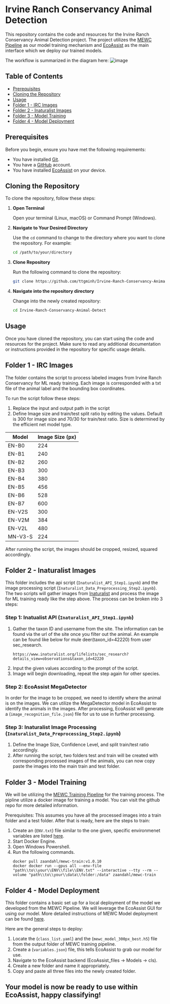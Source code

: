 # Irvine Ranch Conservancy Animal Detection

This repository contains the code and resources for the Irvine Ranch Conservancy Animal Detection project. The project utilizes the [MEWC Pipeline](https://github.com/zaandahl/mewc-train) as our model training mechanism and [EcoAssist](https://github.com/PetervanLunteren/EcoAssist) as the main interface which we deploy our trained models. 

The workflow is summarized in the diagram here:
![image](https://github.com/user-attachments/assets/260af662-1e3e-46bd-a2e8-f61e5d97227f)


## Table of Contents
- [Prerequisites](#prerequisites)
- [Cloning the Repository](#cloning-the-repository)
- [Usage](#usage)
- [Folder 1 - IRC Images](#folder-1---irc-images)
- [Folder 2 - Inaturalist Images](#folder-2---inaturalist-images)
- [Folder 3 - Model Training](#folder-3---model-training)
- [Folder 4 - Model Deployment](#folder-4---model-deployment)

## Prerequisites

Before you begin, ensure you have met the following requirements:
- You have installed [Git](https://git-scm.com/book/en/v2/Getting-Started-Installing-Git).
- You have a [GitHub](https://github.com) account.
- You have installed [EcoAssist](https://addaxdatascience.com/ecoassist/) on your device.

## Cloning the Repository

To clone the repository, follow these steps:

1. **Open Terminal**

   Open your terminal (Linux, macOS) or Command Prompt (Windows).

2. **Navigate to Your Desired Directory**

   Use the `cd` command to change to the directory where you want to clone the repository. For example:
   ```sh
   cd /path/to/your/directory
3. **Clone Repository**

   Run the following command to clone the repository:
   ```sh
   git clone https://github.com/ttgminh/Irvine-Ranch-Conservancy-Animal-Detect.git
4. **Navigate into the repository directory**

   Change into the newly created repository:
   ```sh
   cd Irvine-Ranch-Conservancy-Animal-Detect

## Usage

Once you have cloned the repository, you can start using the code and resources for the project. Make sure to read any additional documentation or instructions provided in the repository for specific usage details.
   
## Folder 1 - IRC Images

The folder contains the script to process labeled images from Irvine Ranch Conservancy for ML ready training. Each image is corresponded with a txt file of the animal label and the bounding box coordinates. 

To run the script follow these steps:

1. Replace the input and output path in the script
2. Define Image size and train/test split ratio by editing the values. Default is 300 for image size and 70/30 for train/test ratio. Size is determined by the efficient net model type.

| Model       | Image Size (px) |
|-------------|-----------------|
| EN-B0       | 224             |
| EN-B1       | 240             |
| EN-B2       | 260             |
| EN-B3       | 300             |
| EN-B4       | 380             |
| EN-B5       | 456             |
| EN-B6       | 528             |
| EN-B7       | 600             |
| EN-V2S      | 300             |
| EN-V2M      | 384             |
| EN-V2L      | 480             |
| MN-V3-S     | 224             |

After running the script, the images should be cropped, resized, squared accordingly.

## Folder 2 - Inaturalist Images
This folder includes the api script (`Inaturalist_API_Step1.ipynb`) and the image processing script (`Inaturalist_Data_Preprocessing_Step2.ipynb`). The two scripts will gather images from [Inaturalist](https://www.inaturalist.org/observations) and process the image for ML training ready like the step above. The process can be broken into 3 steps:

### Step 1: Inatualist API (`Inaturalist_API_Step1.ipynb`)

1. Gather the taxon ID and username from the site. The information can be found via the url of the site once you filter out the animal. An example can be found like below for mule deer(taxon_id=42220) from user sec_research.
   ```
   https://www.inaturalist.org/lifelists/sec_research?details_view=observations&taxon_id=42220

2. Input the given values according to the prompt of the script.
3. Image will begin downloading, repeat the step again for other species.

### Step 2: EcoAssist MegaDetector
In order for the image to be cropped, we need to identify where the animal is on the images. We can utilize the MegaDetector model in EcoAssist to identify the animals in the images. After processing, EcoAssist will generate a (`image_recognition_file.json`) file for us to use in further processing.

### Step 3: Inaturalist Image Processing (`Inaturalist_Data_Preprocessing_Step2.ipynb`)

1. Define the Image Size, Confidence Level, and split train/test ratio accordingly.
2. After running the script, two folders test and train will be created with corresponding processed images of the animals, you can now copy paste the images into the main train and test folder.


## Folder 3 - Model Training
We will be utilizing the [MEWC Training Pipeline](https://github.com/zaandahl/mewc-train/tree/main) for the training process. The pipline utilize a docker image for training a model. You can visit the github repo for more detailed information.

Prerequisites: This assumes you have all the processed images into a train folder and a test folder. After that is ready, here are the steps to train:

1. Create an (`ENV.txt`) file similar to the one given, specific environmenet variables are listed [here](https://github.com/zaandahl/mewc-train/tree/main).
2. Start Docker Engine.
3. Open Windows Powershell.
4. Run the following commands.
   ```
   docker pull zaandahl/mewc-train:v1.0.10
   docker docker run --gpus all --env-file "path\\to\\your\\ENV\\file\\ENV.txt" --interactive --tty --rm --volume "path\\to\\your\\data\\folder:/data" zaandahl/mewc-train

## Folder 4 - Model Deployment
This folder contains a basic set up for a local deployment of the model we developed from the MEWC Pipeline. We will leverage the EcoAssist GUI for using our model. More detailed instructions of MEWC Model deployment can be found [here](https://github.com/PetervanLunteren/EcoAssist/blob/main/markdown/MEWC_integration.md).

Here are the general steps to deploy:

1. Locate the (`class_list.yaml`) and the (`mewc_model_300px_best.h5`) file from the output folder of MEWC training pipeline.
2. Create a (`variables.json`) file, this tells EcoAssist to grab our model for use.
3. Navigate to the EcoAssist backend (EcoAssist_files -> Models -> cls).
4. Create a new folder and name it appropriately.
5. Copy and paste all three files into the newly created folder.


## Your model is now be ready to use within EcoAssist, happy classifying!


   
